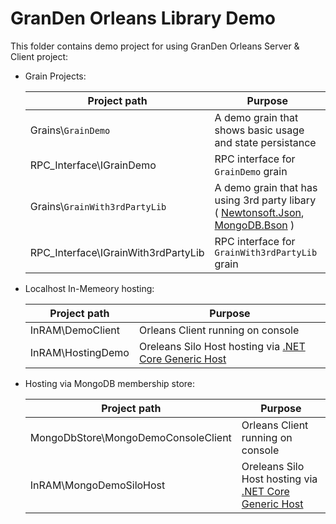 # GranDen Orleans Library Demo

This folder contains demo project for using GranDen Orleans Server & Client project:

- Grain Projects:  

  | Project path  | Purpose |
  | ---------------- | ------------- |
  | Grains\\`GrainDemo` |  A demo grain that shows basic usage and state persistance |
  | RPC_Interface\IGrainDemo | RPC interface for `GrainDemo` grain |
  | Grains\\`GrainWith3rdPartyLib` | A demo grain that has using 3rd party libary ( [Newtonsoft.Json](http://www.nuget.org/packages/Newtonsoft.Json), [MongoDB.Bson](https://www.nuget.org/packages/MongoDB.Bson/) ) |
  | RPC_Interface\IGrainWith3rdPartyLib | RPC interface for `GrainWith3rdPartyLib` grain |

- Localhost In-Memeory hosting:  

  | Project path  | Purpose |
  | ----------------- | ------------- |
  | InRAM\\DemoClient | Orleans Client running on console |
  | InRAM\\HostingDemo | Oreleans Silo Host hosting via [.NET Core Generic Host](https://docs.microsoft.com/en-us/aspnet/core/fundamentals/host/generic-host) |

- Hosting via MongoDB membership store:  

  | Project path  | Purpose |
  | ----------------- | ------------- |
  | MongoDbStore\\MongoDemoConsoleClient | Orleans Client running on console |
  | InRAM\\MongoDemoSiloHost | Oreleans Silo Host hosting via [.NET Core Generic Host](https://docs.microsoft.com/en-us/aspnet/core/fundamentals/host/generic-host) |  
